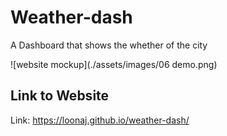# Weather-dash
A Dashboard that shows the whether of the city


![website mockup](./assets/images/06 demo.png)

## Link to Website
Link: https://loonaj.github.io/weather-dash/
